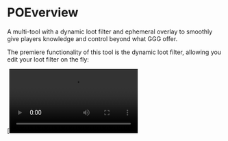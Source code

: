 # POEverview

A multi-tool with a dynamic loot filter and ephemeral overlay to smoothly give players knowledge and control beyond what GGG offer.

The premiere functionality of this tool is the dynamic loot filter, allowing you edit your loot filter on the fly:

[![Watch the video](https://cdn.discordapp.com/attachments/862430421148500000/1322623481946574899/2024-12-28_12-50-34.mp4)

